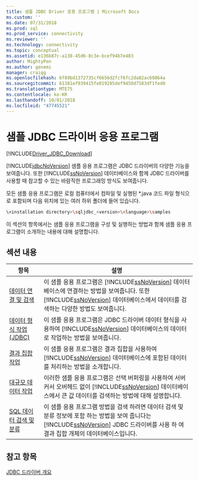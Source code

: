 ```yaml
---
title: 샘플 JDBC Driver 응용 프로그램 | Microsoft Docs
ms.custom: ''
ms.date: 07/31/2018
ms.prod: sql
ms.prod_service: connectivity
ms.reviewer: ''
ms.technology: connectivity
ms.topic: conceptual
ms.assetid: e136b87c-a138-45d6-8c3e-bcef94b7e483
author: MightyPen
ms.author: genemi
manager: craigg
ms.openlocfilehash: 6f89bd1372735cf6656d2fcf6fc2da82ac69864a
ms.sourcegitcommit: 61381ef939415fe019285def9450d7583df1fed0
ms.translationtype: MTE75
ms.contentlocale: ko-KR
ms.lasthandoff: 10/01/2018
ms.locfileid: "47745521"
---
```

# <a name="sample-jdbc-driver-applications"></a>샘플 JDBC 드라이버 응용 프로그램

[!INCLUDE[Driver_JDBC_Download](../../includes/driver_jdbc_download.md)]

[!INCLUDE[jdbcNoVersion](../../includes/jdbcnoversion_md.md)] 샘플 응용 프로그램은 JDBC 드라이버의 다양한 기능을 보여줍니다. 또한 [!INCLUDE[ssNoVersion](../../includes/ssnoversion-md.md)] 데이터베이스와 함께 JDBC 드라이버를 사용할 때 참고할 수 있는 바람직한 프로그래밍 방식도 보여줍니다.  
  
모든 샘플 응용 프로그램은 로컬 컴퓨터에서 컴파일 및 실행된 *.java 코드 파일 형식으로 포함되며 다음 위치에 있는 여러 하위 폴더에 들어 있습니다.  

```bash
\<installation directory>\sqljdbc_<version>\<language>\samples  
```

이 섹션의 항목에서는 샘플 응용 프로그램을 구성 및 실행하는 방법과 함께 샘플 응용 프로그램이 소개하는 내용에 대해 설명합니다.  
  
## <a name="in-this-section"></a>섹션 내용  
  
| 항목                                                                                                        | 설명                                                                                                                                                                                                                                                             |
| ------------------------------------------------------------------------------------------------------------ | ----------------------------------------------------------------------------------------------------------------------------------------------------------------------------------------------------------------------------------------------------------------------- |
| [데이터 연결 및 검색](../../connect/jdbc/connecting-and-retrieving-data.md)                       | 이 샘플 응용 프로그램은 [!INCLUDE[ssNoVersion](../../includes/ssnoversion-md.md)] 데이터베이스에 연결하는 방법을 보여줍니다. 또한 [!INCLUDE[ssNoVersion](../../includes/ssnoversion-md.md)] 데이터베이스에서 데이터를 검색하는 다양한 방법도 보여줍니다. |
| [데이터 형식 작업 &#40;JDBC&#41;](../../connect/jdbc/working-with-data-types-jdbc.md)                 | 이 샘플 응용 프로그램은 JDBC 드라이버 데이터 형식을 사용하여 [!INCLUDE[ssNoVersion](../../includes/ssnoversion-md.md)] 데이터베이스의 데이터로 작업하는 방법을 보여줍니다.                                                                                           |
| [결과 집합 작업](../../connect/jdbc/working-with-result-sets.md)                                   | 이 샘플 응용 프로그램은 결과 집합을 사용하여 [!INCLUDE[ssNoVersion](../../includes/ssnoversion-md.md)] 데이터베이스에 포함된 데이터를 처리하는 방법을 소개합니다.                                                                                                         |
| [대규모 데이터 작업](../../connect/jdbc/working-with-large-data.md)                                     | 이러한 샘플 응용 프로그램은 선택 버퍼링을 사용하여 서버 커서 오버헤드 없이 [!INCLUDE[ssNoVersion](../../includes/ssnoversion-md.md)] 데이터베이스에서 큰 값 데이터를 검색하는 방법에 대해 설명합니다.                                                      |
| [SQL 데이터 검색 및 분류](../../connect/jdbc/data-discovery-classification-sample.md) | 이 샘플 응용 프로그램 방법을 검색 하려면 데이터 검색 및 분류 정보에 포함 하는 방법을 보여 줍니다는 [!INCLUDE[ssNoVersion](../../includes/ssnoversion-md.md)] JDBC 드라이버를 사용 하 여 결과 집합 개체의 데이터베이스입니다.                                      |
  
## <a name="see-also"></a>참고 항목

[JDBC 드라이버 개요](../../connect/jdbc/overview-of-the-jdbc-driver.md)  
  
